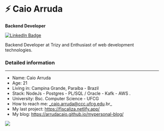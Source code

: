 

<!--
**arrudacaio/arrudacaio** is a ✨ _special_ ✨ repository because its `README.md` (this file) appears on your GitHub profile.

Here are some ideas to get you started:

- 🔭 I’m currently working on ...
- 🌱 I’m currently learning ...
- 👯 I’m looking to collaborate on ...
- 🤔 I’m looking for help with ...
- 💬 Ask me about ...
- 📫 How to reach me: ...
- 😄 Pronouns: ...
- ⚡ Fun fact: ...
-->
# ⚡ Caio Arruda

**Backend Developer** 


[![LinkedIn Badge](https://img.shields.io/badge/linkedin--%238f2d07?style=for-the-badge&logo=linkedin&logoColor=white)](https://www.linkedin.com/in/caio-arruda1313/)

Backend Developer at Trizy and  Enthusiast of web development technologies.

### Detailed information
--- 
* Name: Caio Arruda
* Age: 21
* Living in: Campina Grande, Paraíba - Brazil
* Stack: NodeJs - Postgres - PL/SQL / Oracle - Kafk - AWS .
* University: Bsc. Computer Science - UFCG 
*  How to reach me: _caio.arruda@ccc.ufcg.edu.br_
* My last project: https://fiscaliza.netlify.app/ 
* My blog: https://arrudacaio.github.io/mypersonal-blog/

<img src="https://github-readme-stats.vercel.app/api?username=arrudacaio&theme=radical">

